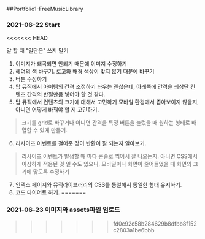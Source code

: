 ##Portfolio1-FreeMusicLibrary
### 2021-06-22 Start
<<<<<<< HEAD

말 할 때 "일단은" 쓰지 말기
1. 이미지가 왜곡되면 안되기 때문에 이미지 수정하기
2. 헤더의 색 바꾸기. 
로고와 배경 색상이 맞지 않기 때문에 바꾸기
3. 버튼 수정하기
4. 탑 뮤직에서
아이템의 간격 조정하기 좌우는 괜찮은데, 아래쪽에 간격을 최상단 컨텐츠 간격의 반절만큼 넣어야 할 것 같다.
5. 탑 뮤직에서 컨텐츠의 크기에 대해서 고민하기
 모바일 환경에서 좁아보이지 않을지, 아니면 어떻게 바꿔야 할 지 고민하기.
 > 크기를 grid로 바꾸거나 아니면
 간격을 특정 버튼을 눌렀을 때 원하는 형태로 배열할 수 있게 만들기.
6. 리사이즈 이벤트를 걸어준 값이 반환이 잘 되는지 알아보기.
> 리사이즈 이벤트가 발생할 때 마다 콘솔로 찍어서 잘 나오는지.
아니면 CSS에서 이상하게 적용된 것 일 수도 있으니, 모바일이나 화면이 줄어들었을 때 화면의 크기에 맞도록 수정하기
7. 인덱스 페이지와 뮤직라이브러리의 CSS를 통일해서 동일한 형태 유지하기.
8. 코드 다이어트 하기.
=======
### 2021-06-23 이미지와 assets파일 업로드
>>>>>>> fd0c92c58b284629b8dfbb8f152c2803a1be6bbb
